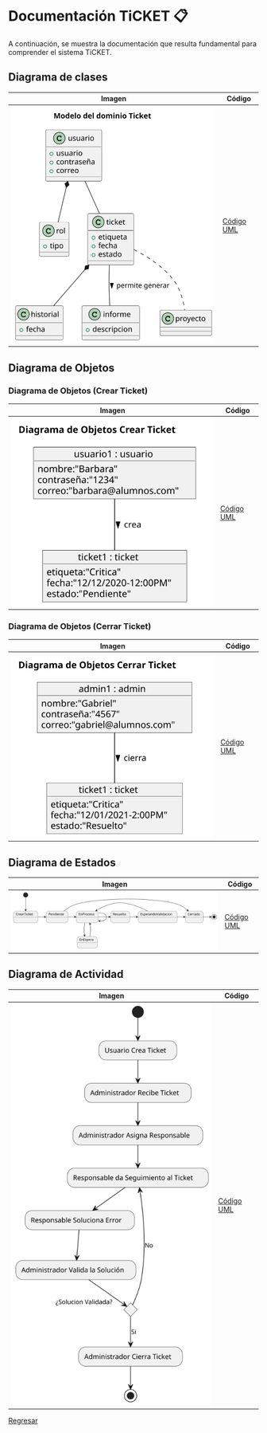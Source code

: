 # Documentación TiCKET 📋

A continuación, se muestra la documentación que resulta fundamental para comprender el sistema TiCKET.

## Diagrama de clases

| Imagen | Código |
|--------|--------|
|![Imagen](/imagenes/modelosUML/ModeloDominioTicket.svg)|[Código UML](/modelosUML/DiagramasModeloDominio/ModeloDominioTicket.puml)|


## Diagrama de Objetos

### Diagrama de Objetos (Crear Ticket)

| Imagen | Código |
|--------|--------|
|![Imagen](/imagenes/modelosUML/DiagramaObjetosCrearTicket.svg)|[Código UML](/modelosUML/DiagramasModeloDominio/DiagramaDeObjetosCrearTicket.puml)|

### Diagrama de Objetos (Cerrar Ticket)

| Imagen | Código |
|--------|--------|
|![Imagen](/imagenes/modelosUML/DiagramaObjetosCerrarTicket.svg)|[Código UML](/modelosUML/DiagramasModeloDominio/DiagramaDeObjetosCerrarTicket.puml)|

## Diagrama de Estados

| Imagen | Código |
|--------|--------|
|![Imagen](/imagenes/modelosUML/EstadoVidaTicket.svg)|[Código UML](/modelosUML/DiagramaDeEstados/EstadoDeVidaTicket.puml)|


## Diagrama de Actividad

| Imagen | Código |
|--------|--------|
|![Imagen](/imagenes/modelosUML/DiagramaActicidad.svg)|[Código UML](/modelosUML/DiagramaActividades/DiagramaDeActividad.puml)|


[Regresar](/README.md)